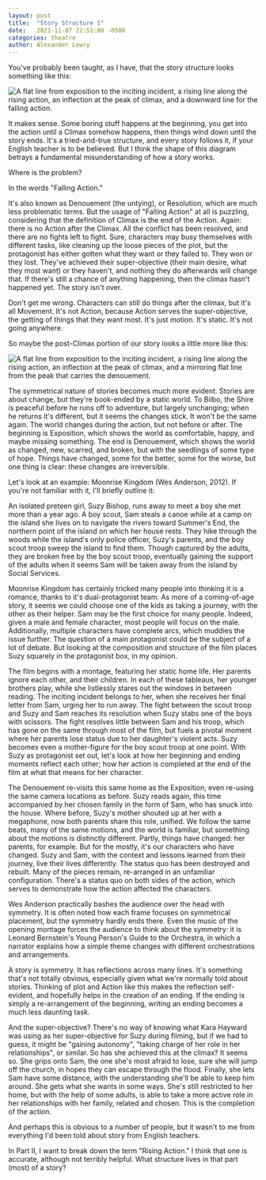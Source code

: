 ```yaml
---
layout: post
title:  "Story Structure 1"
date:   2021-11-07 22:51:00 -0500
categories: theatre
author: Alexander Lowry
---
```

You've probably been taught, as I have, that the story structure looks something like this:

![A flat line from exposition to the inciting incident, a rising line along the rising action, an inflection at the peak of climax, and a downward line for the falling action.](/assets/images/story-structure-1.jpg)

It makes sense. Some boring stuff happens at the beginning, you get into the action until a Climax somehow happens, then things wind down until the story ends. It's a tried-and-true structure, and every story follows it, if your English teacher is to be believed. But I think the shape of this diagram betrays a fundamental misunderstanding of how a story works.

Where is the problem?

In the words "Falling Action."

It's also known as Denouement (the untying), or Resolution, which are much less problematic terms. But the usage of "Falling Action" at all is puzzling, considering that the definition of Climax is the end of the Action. Again: there is no Action after the Climax. All the conflict has been resolved, and there are no fights left to fight. Sure, characters may busy themselves with different tasks, like cleaning up the loose pieces of the plot, but the protagonist has either gotten what they want or they failed to. They won or they lost. They've achieved their super-objective (their main desire, what they most want) or they haven't, and nothing they do afterwards will change that. If there's still a chance of anything happening, then the climax hasn't happened yet. The story isn't over.

Don't get me wrong. Characters can still do things after the climax, but it's all Movement. It's not Action, because Action serves the super-objective, the getting of things that they want most. It's just motion. It's static. It's not going anywhere.

So maybe the post-Climax portion of our story looks a little more like this:

![A flat line from exposition to the inciting incident, a rising line along the rising action, an inflection at the peak of climax, and a mirroring flat line from the peak that carries the denouement.](/assets/images/story-structure-2.jpg)

The symmetrical nature of stories becomes much more evident. Stories are about change, but they're book-ended by a static world. To Bilbo, the Shire is peaceful before he runs off to adventure, but largely unchanging; when he returns it's different, but it seems the changes stick. It won't be the same again. The world changes during the action, but not before or after. The beginning is Exposition, which shows the world as comfortable, happy, and maybe missing something. The end is Denouement, which shows the world as changed, new, scarred, and broken, but with the seedlings of some type of hope. Things have changed, some for the better, some for the worse, but one thing is clear: these changes are irreversible.

Let's look at an example: Moonrise Kingdom (Wes Anderson, 2012). If you're not familiar with it, I'll briefly outline it:

An isolated preteen girl, Suzy Bishop, runs away to meet a boy she met more than a year ago. A boy scout, Sam steals a canoe while at a camp on the island she lives on to navigate the rivers toward Summer's End, the northern point of the island on which her house rests. They hike through the woods while the island's only police officer, Suzy's parents, and the boy scout troop sweep the island to find them. Though captured by the adults, they are broken free by the boy scout troop, eventually gaining the support of the adults when it seems Sam will be taken away from the island by Social Services.

Moonrise Kingdom has certainly tricked many people into thinking it is a romance, thanks to it's dual-protagonist team. As more of a coming-of-age story, it seems we could choose one of the kids as taking a journey, with the other as their helper. Sam may be the first choice for many people. Indeed, given a male and female character, most people will focus on the male. Additionally, multiple characters have complete arcs, which muddies the issue further. The question of a main protagonist could be the subject of a lot of debate. But looking at the composition and structure of the film places Suzy squarely in the protagonist box, in my opinion.

The film begins with a montage, featuring her static home life. Her parents ignore each other, and their children. In each of these tableaus, her younger brothers play, while she listlessly stares out the windows in between reading. The inciting incident belongs to her, when she receives her final letter from Sam, urging her to run away. The fight between the scout troop and Suzy and Sam reaches its resolution when Suzy stabs one of the boys with scissors. The fight resolves little between Sam and his troop, which has gone on the same through most of the film, but fuels a pivotal moment where her parents lose status due to her daughter's violent acts. Suzy becomes even a mother-figure for the boy scout troop at one point. With Suzy as protagonist set out, let's look at how her beginning and ending moments reflect each other; how her action is completed at the end of the film at what that means for her character.

The Denouement re-visits this same home as the Exposition, even re-using the same camera locations as before. Suzy reads again, this time accompanied by her chosen family in the form of Sam, who has snuck into the house. Where before, Suzy's mother shouted up at her with a megaphone, now both parents share this role, unified. We follow the same beats, many of the same motions, and the world is familiar, but something about the motions is distinctly different. Partly, things have changed: her parents, for example. But for the mostly, it's our characters who have changed. Suzy and Sam, with the context and lessons learned from their journey, live their lives differently. The status quo has been destroyed and rebuilt. Many of the pieces remain, re-arranged in an unfamiliar configuration. There's a status quo on both sides of the action, which serves to demonstrate how the action affected the characters.

Wes Anderson practically bashes the audience over the head with symmetry. It is often noted how each frame focuses on symmetrical placement, but the symmetry hardly ends there. Even the music of the opening montage forces the audience to think about the symmetry: it is Leonard Bernstein's Young Person's Guide to the Orchestra, in which a narrator explains how a simple theme changes with different orchestrations and arrangements.

A story is symmetry. It has reflections across many lines. It's something that's not totally obvious, especially given what we're normally told about stories. Thinking of plot and Action like this makes the reflection self-evident, and hopefully helps in the creation of an ending. If the ending is simply a re-arrangement of the beginning, writing an ending becomes a much less daunting task.

And the super-objective? There's no way of knowing what Kara Hayward was using as her super-objective for Suzy during filming, but if we had to guess, it might be "gaining autonomy", "taking charge of her role in her relationships", or similar. So has she achieved this at the climax? It seems so. She grips onto Sam, the one she's most afraid to lose, sure she will jump off the church, in hopes they can escape through the flood. Finally, she lets Sam have some distance, with the understanding she'll be able to keep him around. She gets what she wants in some ways. She's still restricted to her home, but with the help of some adults, is able to take a more active role in her relationships with her family, related and chosen. This is the completion of the action.

And perhaps this is obvious to a number of people, but it wasn't to me from everything I'd been told about story from English teachers.

In Part II, I want to break down the term "Rising Action." I think that one is accurate, although not terribly helpful. What structure lives in that part (most) of a story?